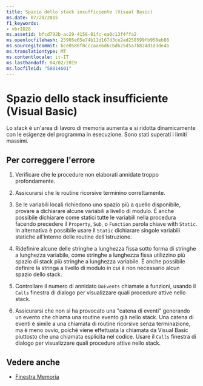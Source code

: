 ```yaml
---
title: Spazio dello stack insufficiente (Visual Basic)
ms.date: 07/20/2015
f1_keywords:
- vbrID28
ms.assetid: bfcd792b-ac29-4158-81fc-ea0c13f4ffa2
ms.openlocfilehash: 25905e65e74b11d167d3ce2ad258599fb958eb88
ms.sourcegitcommit: bce0586f0cccaae6d6cbd625d5a7b824d1d3de4b
ms.translationtype: MT
ms.contentlocale: it-IT
ms.lasthandoff: 04/02/2019
ms.locfileid: "58814601"
---
```

# <a name="out-of-stack-space-visual-basic"></a>Spazio dello stack insufficiente (Visual Basic)
Lo stack è un'area di lavoro di memoria aumenta e si ridotta dinamicamente con le esigenze del programma in esecuzione. Sono stati superati i limiti massimi.  
  
## <a name="to-correct-this-error"></a>Per correggere l'errore  
  
1.  Verificare che le procedure non elaborati annidate troppo profondamente.  
  
2.  Assicurarsi che le routine ricorsive terminino correttamente.  
  
3.  Se le variabili locali richiedono uno spazio più a quello disponibile, provare a dichiarare alcune variabili a livello di modulo. È anche possibile dichiarare come statici tutte le variabili nella procedura facendo precedere il `Property`, `Sub`, o `Function` parola chiave with `Static`. In alternativa è possibile usare il `Static` dichiarare singole variabili statiche all'interno delle routine dell'istruzione.  
  
4.  Ridefinire alcune delle stringhe a lunghezza fissa sotto forma di stringhe a lunghezza variabile, come stringhe a lunghezza fissa utilizzino più spazio di stack più stringhe a lunghezza variabile. È anche possibile definire la stringa a livello di modulo in cui è non necessario alcun spazio dello stack.  
  
5.  Controllare il numero di annidato `DoEvents` chiamate a funzioni, usando il `Calls` finestra di dialogo per visualizzare quali procedure attive nello stack.  
  
6.  Assicurarsi che non si ha provocato una "catena di eventi" generando un evento che chiama una routine evento già nello stack. Una catena di eventi è simile a una chiamata di routine ricorsive senza terminazione, ma è meno ovvio, poiché viene effettuata la chiamata da Visual Basic piuttosto che una chiamata esplicita nel codice. Usare il `Calls` finestra di dialogo per visualizzare quali procedure attive nello stack.  
  
## <a name="see-also"></a>Vedere anche

- [Finestra Memoria](/visualstudio/debugger/memory-windows)
